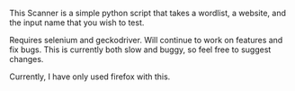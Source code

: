 This Scanner is a simple python script that takes a wordlist, a website, and the input name that you wish to test.

Requires selenium and geckodriver. Will continue to work on features and fix bugs. This is currently both slow and buggy, so feel free to suggest changes. 

Currently, I have only used firefox with this.
